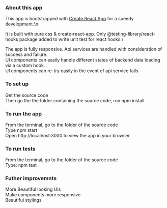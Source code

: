 ### About this app

This app is bootstrapped with [Create React App](https://github.com/facebook/create-react-app) for a speedy development.\n

It is built with pure css & create-react-app. Only @testing-library/react-hooks package added to write unit test for react hooks.\

The app is fully responsive.
Api services are handled with consideration of success and failure.\
UI components can easily handle different states of backend data loading via a custom hook.\
UI components can re-try easily in the event of api service fails

### To set up

Get the source code\
Then go the the folder containing the source code, run npm install

### To run the app

From the terminal, go to the folder of the source code\
Type npm start\
Open http://localhost:3000 to view the app in your browser

### To run tests

From the terminal, go to the folder of the source code\
Type: npm test

### Futher improvemnts

More Beautiful looking UIs\
Make components more responsive\
Beautiful stylings
